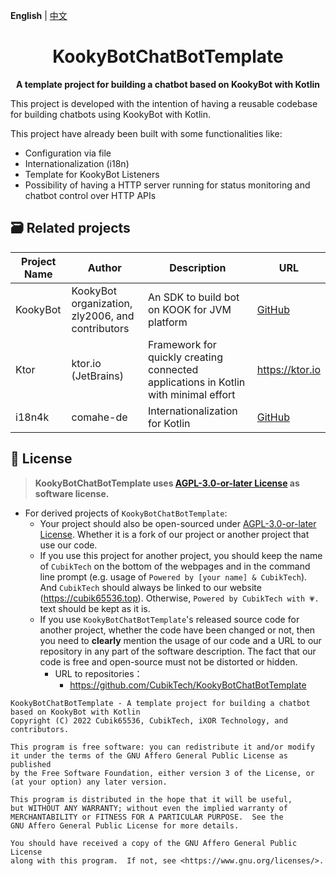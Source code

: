 **English** | [中文](README-zh.md)

<h1 align="center">KookyBotChatBotTemplate</h1>

<p align="center"> 
  <b>A template project for building a chatbot based on KookyBot with Kotlin</b>
</p>

This project is developed with the intention of having a reusable codebase for building chatbots using KookyBot with Kotlin.

This project have already been built with some functionalities like:

- Configuration via file
- Internationalization (i18n)
- Template for KookyBot Listeners
- Possibility of having a HTTP server running for status monitoring and chatbot control over HTTP APIs

## 🗃 Related projects

| Project Name | Author                                           | Description                                                                         | URL                                            |
|--------------|--------------------------------------------------|-------------------------------------------------------------------------------------|------------------------------------------------|
| KookyBot     | KookyBot organization, zly2006, and contributors | An SDK to build bot on KOOK for JVM platform                                        | [GitHub](https://github.com/KookyBot/KookyBot) |
| Ktor         | ktor.io (JetBrains)                              | Framework for quickly creating connected applications in Kotlin with minimal effort | <https://ktor.io>                              |
| i18n4k       | comahe-de                                        | Internationalization for Kotlin                                                     | [GitHub](https://github.com/comahe-de/i18n4k)  |

## 📜 License

> **KookyBotChatBotTemplate uses [AGPL-3.0-or-later License](LICENSE) as software license.**

- For derived projects of `KookyBotChatBotTemplate`:
    - Your project should also be open-sourced under [AGPL-3.0-or-later License](LICENSE). Whether it is a fork of our project or another project that use our code.
    - If you use this project for another project, you should keep the name of `CubikTech` on the bottom of the webpages and in the command line prompt (e.g. usage of `Powered by [your name] & CubikTech`). And `CubikTech` should always be linked to our website (https://cubik65536.top). Otherwise, `Powered by CubikTech with 💗.` text should be kept as it is.
    - If you use `KookyBotChatBotTemplate`'s released source code for another project, whether the code have been changed or not, then you need to **clearly** mention the usage of our code and a URL to our repository in any part of the software description. The fact that our code is free and open-source must not be distorted or hidden.
        - URL to repositories：
            - https://github.com/CubikTech/KookyBotChatBotTemplate

``` text
KookyBotChatBotTemplate - A template project for building a chatbot based on KookyBot with Kotlin
Copyright (C) 2022 Cubik65536, CubikTech, iXOR Technology, and contributors.

This program is free software: you can redistribute it and/or modify
it under the terms of the GNU Affero General Public License as published
by the Free Software Foundation, either version 3 of the License, or
(at your option) any later version.

This program is distributed in the hope that it will be useful,
but WITHOUT ANY WARRANTY; without even the implied warranty of
MERCHANTABILITY or FITNESS FOR A PARTICULAR PURPOSE.  See the
GNU Affero General Public License for more details.

You should have received a copy of the GNU Affero General Public License
along with this program.  If not, see <https://www.gnu.org/licenses/>.
```
